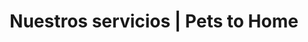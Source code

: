---
title: "Nuestros servicios | Pets to Home"
layout: "services"
slug: "servicios"
keywords: 
 - Servicios veterinarios para viaje internacional de mascotas
 - Todo lo necesario para el traslado internacional de perros y gatos
 - Envío Internacional de Mascotas
 - Transporte de Mascotas alrededor del Mundo
 - Soluciones de Transporte Internacional de Mascotas
draft: false

# services
servicies:   
  enable: true
  block:
  - subtitle: "Who are we?"
    title: "Importación - Exportación &#128062;"
    description: "Viajar a otro país no es razón para separarte de tu fiel compañía, tu mascota estará mas que feliz de vivir en cualquier lugar siempre y cuando esté junto a tí. Ya sea que te estés mudando o de vacaciones, cuando viajes con tu mascota debes cumplir con requisitos específicos solicitados por cada país los cuales pueden cambiar con frecuencia. Pets to home se encargará de todo el proceso: documentos de exportación e importación, reserva del vuelo, preparación de la jaula aprobada por la aerolínea, recogida y entrega, trámites de aduana, y más."
    image: "images/import-export.png"

  - subtitle: "What we do"
    title: "Servicios veterinarios &#128062;"
    description: "Coordinamos la preparación de tu mascota para el viaje y la puedas llevar casi a cualquier parte del mundo. Ofrecemos todos los servicios veterinarios necesarios como: microchips, desparasitación, exámenes de sangre, vacunas (e.j., rabia), chequeos de salud y los certificados médicos necesarios para el viaje."
    image: "images/Veterinary-services.png"

  - subtitle: "What we value 1" 
    title: "Recogida y entrega &#128062;"
    description: "Recogeremos a tu mascota en tu casa, hotel, etc., y la entregaremos a la aerolínea. Después de que ha llegado a su destino, la llevaremos a casa una vez completados los procedimientos de importación. No te preocupes!, entendemos que todas las mascotas desde los perros hasta los gatos tienen un fuerte vínculo familiar, por lo que tratamos a cada una como si fuera nuestra."
    image: "images/pick-and-deliver.png"
  
  - subtitle: "What we value 2" 
    title: "Pet nanny &#128062;"
    description: "Pets to home puede acompañar a tu amiga de cuatro patas desde que la recogemos hasta entregarla personalmente en la puerta de su nuevo hogar. Dependiendo de su raza y tamaño puede viajar en cabina y nosotros le proveeremos agua, comida y limpieza en todo el camino. Por favor toma en cuenta que esto se limita a gatos y perros que cumplen los requisitos de tamaño, edad y del lugar de destino."
    image: "images/pet-nanny.png"

  - subtitle: "What we value 3" 
    title: "Venta de jaulas y accesorios &#128062;"
    description: "Proveemos jaulas de todos los tamaños las cuales cumplen los requisitos de las aerolíneas. Ten presente que el tamaño de tu mascota determina el tamaño de la jaula: en general, con tu mascota fuera de la jaula, asegúrate que ninguna parte de ella es más alta o más ancha que su jaula. Además verifica que tiene suficiente espacio para pararse, darse vuelta y estirarse confortablemente. El tamaño apropiado de la jaula es crucial ya que las aerolíneas cobran de acuerdo con el volumen de la misma. También, te ofrecemos accesorios para el viaje como platos y botellas para agua."
    image: "images/crate.png"

  - subtitle: "What we value 3" 
    title: "Hotel para mascotas &#128062;"
    description: "Si lo necesitas, Pets to home cuidará a tu mascota antes del viaje o después de su llegada al país, ofreciendo un amplio y seguro servicio de hospedaje que satisface las necesidades de tu fiel compañía."
    image: "images/pth-hotel.png"

---